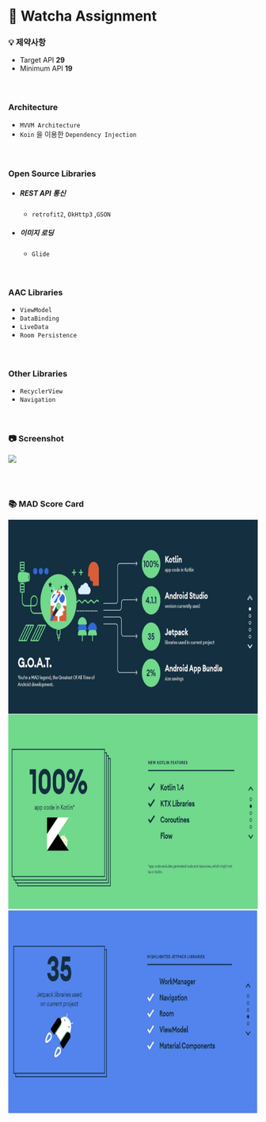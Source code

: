 # 📍 Watcha Assignment

### 💡 제약사항

- Target API **29**
- Minimum API **19**

##### </br>

### Architecture
- `MVVM Architecture`
- `Koin` 을 이용한 `Dependency Injection`

##### </br>

### Open Source Libraries
- #####  REST API 통신
  - `retrofit2`, `OkHttp3` ,`GSON` 

- #####  이미지 로딩
  - `Glide`

##### </br>

### AAC Libraries
 - `ViewModel`
 - `DataBinding`
 - `LiveData`
 - `Room Persistence`

##### </br>

### Other Libraries
 - `RecyclerView`
 - `Navigation`

##### </br>

### 📷 Screenshot
<p align="left">
<img width = "400" src="/previews/watcha-simul.gif"/>
</p>

###### </br>

### 📚 MAD Score Card

<p align="center">
<img height = "1200" src="/previews/MAD_score_card.jpg"/>
</p>
